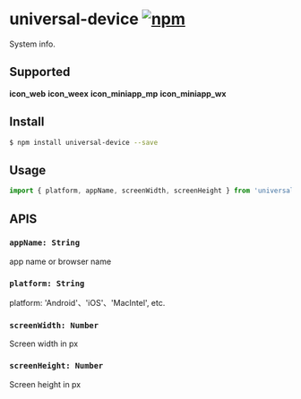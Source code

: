 # universal-device [![npm](https://img.shields.io/npm/v/universal-device.svg)](https://www.npmjs.com/package/universal-device)

System info.

## Supported
__icon_web__ __icon_weex__ __icon_miniapp_mp__ __icon_miniapp_wx__

## Install
```bash
$ npm install universal-device --save
```

## Usage

```javascript
import { platform, appName, screenWidth, screenHeight } from 'universal-device';

```

## APIS

### `appName: String`
app name or browser name

### `platform: String`
platform: 'Android'、'iOS'、'MacIntel', etc.

### `screenWidth: Number`
Screen width in px

### `screenHeight: Number`
Screen height in px
